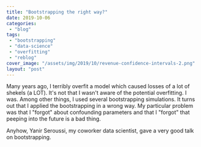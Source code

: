 ```yaml
---
title: "Bootstrapping the right way?"
date: 2019-10-06
categories: 
 - "blog"
tags: 
 - "bootstrapping"
 - "data-science"
 - "overfitting"
 - "reblog"
cover_image: "/assets/img/2019/10/revenue-confidence-intervals-2.png"
layout: "post"
---
```


Many years ago, I terribly overfit a model which caused losses of a lot of shekels (a LOT). It's not that I wasn't aware of the potential overfitting. I was. Among other things, I used several bootstrapping simulations. It turns out that I applied the bootstrapping in a wrong way. My particular problem was that I "forgot" about confounding parameters and that I "forgot" that peeping into the future is a bad thing.

Anyhow, Yanir Seroussi, my coworker data scientist, gave a very good talk on bootstrapping.
